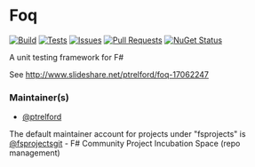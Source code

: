 # Foq

[![Build](https://img.shields.io/appveyor/ci/ptrelford/foq.svg)](https://github.com/fsprojects/Foq)
[![Tests](https://img.shields.io/appveyor/tests/ptrelford/Foq.svg)](https://github.com/fsprojects/Foq/issues)
[![Issues](https://img.shields.io/github/issues/fsprojects/Foq.svg)](https://github.com/fsprojects/Foq/issues)
[![Pull Requests](https://img.shields.io/github/issues-pr/fsprojects/Foq.svg)](https://github.com/fsprojects/Foq/pulls)
[![NuGet Status](http://img.shields.io/nuget/v/Foq.svg)](https://www.nuget.org/packages/Foq/)

A unit testing framework for F# 

See http://www.slideshare.net/ptrelford/foq-17062247

### Maintainer(s)

- [@ptrelford](https://github.com/ptrelford)

The default maintainer account for projects under "fsprojects" is [@fsprojectsgit](https://github.com/fsprojectsgit) - F# Community Project Incubation Space (repo management)
